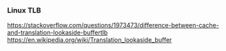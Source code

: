 

### Linux TLB
https://stackoverflow.com/questions/1973473/difference-between-cache-and-translation-lookaside-buffertlb
https://en.wikipedia.org/wiki/Translation_lookaside_buffer
